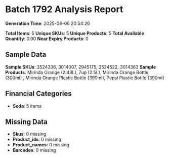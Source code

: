 # Batch 1792 Analysis Report

**Generation Time**: 2025-08-06 20:54:26

**Total Items**: 5
**Unique SKUs**: 5
**Unique Products**: 5
**Total Available Quantity**: 0.00
**Near Expiry Products**: 0

## Sample Data
**Sample SKUs**: 3524336, 3014007, 2945175, 3524522, 3014363
**Sample Products**: Mirinda Orange (2.43L), 7up (2.5L), Mirinda Orange Bottle (300ml) , Mirinda Orange Plastic Bottle (390ml), Pepsi Plastic Bottle (390ml)

## Financial Categories
- **Soda**: 5 items

## Missing Data
- **Skus**: 0 missing
- **Product_ids**: 0 missing
- **Product_names**: 0 missing
- **Barcodes**: 0 missing
